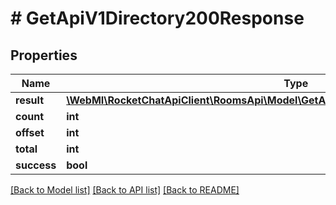 # # GetApiV1Directory200Response

## Properties

Name | Type | Description | Notes
------------ | ------------- | ------------- | -------------
**result** | [**\WebMI\RocketChatApiClient\RoomsApi\Model\GetApiV1Directory200ResponseResultInner[]**](GetApiV1Directory200ResponseResultInner.md) |  | [optional]
**count** | **int** |  | [optional]
**offset** | **int** |  | [optional]
**total** | **int** |  | [optional]
**success** | **bool** |  | [optional]

[[Back to Model list]](../../README.md#models) [[Back to API list]](../../README.md#endpoints) [[Back to README]](../../README.md)
